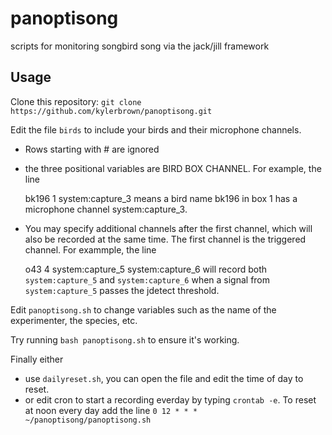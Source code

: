 panoptisong
===========

scripts for monitoring songbird song via the jack/jill framework


Usage
--------

Clone this repository: `git clone https://github.com/kylerbrown/panoptisong.git`

Edit the file `birds` to include your birds and their microphone channels.
+ Rows starting with # are ignored
+ the three positional variables are BIRD BOX CHANNEL. For example, the line 


    bk196 1 system:capture_3
means a bird name bk196 in box 1 has a microphone channel system:capture_3.
+ You may specify additional channels after the first channel, which will also be recorded at the same time. The first channel is the triggered channel. For exammple, the line


    o43 4 system:capture_5 system:capture_6
will record both `system:capture_5` and  `system:capture_6` when a signal from `system:capture_5` passes the jdetect threshold.


Edit `panoptisong.sh` to change variables such as the name of the experimenter, the species, etc.

Try running `bash panoptisong.sh` to ensure it's working.

Finally either
+ use `dailyreset.sh`, you can open the file and edit the time of day to reset.
+ or edit cron to start a recording everday by typing `crontab -e`. To reset at noon every day add the line `0 12 * * * ~/panoptisong/panoptisong.sh`
